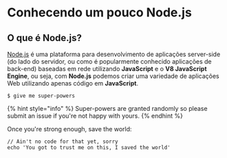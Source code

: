 # Conhecendo um pouco Node.js

## **O que é Node.js?**

[Node.js](http://www.nodejs.org/) é uma plataforma para desenvolvimento de aplicações server-side \(do lado do servidor, ou como é popularmente conhecido aplicações de back-end\) baseadas em rede utilizando **JavaScript** e o **V8 JavaScript Engine**, ou seja, com **Node.js** podemos criar uma variedade de aplicações Web utilizando apenas código em **JavaScript**.  


```
$ give me super-powers
```

{% hint style="info" %}
 Super-powers are granted randomly so please submit an issue if you're not happy with yours.
{% endhint %}

Once you're strong enough, save the world:

```
// Ain't no code for that yet, sorry
echo 'You got to trust me on this, I saved the world'
```



